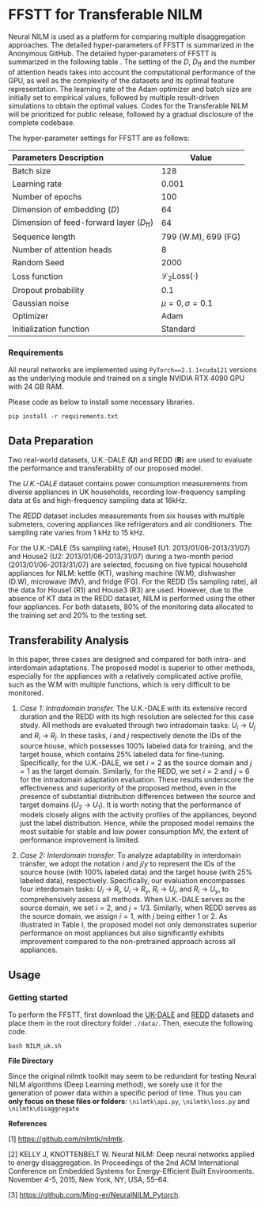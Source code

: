 # FFSTT for Transferable NILM
Neural NILM is used as a platform for comparing multiple disaggregation approaches. The detailed hyper-parameters of FFSTT is summarized in the Anonymous GitHub. The detailed hyper-parameters of FFSTT is summarized in the following table . The setting of the $D$, $D_{\text{ff}}$ and the number of attention heads takes into account the computational performance of the GPU, as well as the complexity of the datasets and its optimal feature representation. The learning rate of the Adam optimizer and batch size are initially set to empirical values, followed by multiple result-driven simulations to obtain the optimal values.
Codes for the Transferable NILM will be prioritized for public release, followed by a gradual disclosure of the complete codebase.

The hyper-parameter settings for FFSTT are as follows:

| Parameters Description                            | Value                             |
| :------------------------------------------------ | --------------------------------- |
| Batch size                                        | 128                               |
| Learning rate                                     | 0.001                             |
| Number of epochs                                  | 100                               |
| Dimension of embedding ($D$)                      | 64                                |
| Dimension of feed-forward layer ($D_{\text{ff}}$) | 64                                |
| Sequence length                                   | 799 (W.M), 699 (FG)               |
| Number of attention heads                         | 8                                 |
| Random Seed                                       | 2000                              |
| Loss function                                     | $\mathcal{L}_2\text{Loss}(\cdot)$ |
| Dropout probability                               | 0.1                               |
| Gaussian noise                                    | $\mu =0,\sigma =0.1$              |
| Optimizer                                         | Adam                              |
| Initialization function                           | Standard                          |

### Requirements

All neural networks are implemented using `PyTorch==2.1.1+cuda121` versions as the underlying module and trained on a single NVIDIA RTX 4090 GPU with 24 GB RAM.

Please code as below to install some necessary libraries.

```
pip install -r requirements.txt
```
## Data Preparation

Two real-world datasets, U.K.-DALE (**U**) and REDD (**R**) are used to evaluate the performance and transferability of our proposed model.

The *U.K.-DALE* dataset contains power consumption measurements from diverse appliances in UK households, recording low-frequency sampling data at 6s and high-frequency sampling data at 16kHz.

The *REDD* dataset includes measurements from six houses with multiple submeters, covering appliances like refrigerators and air conditioners. The sampling rate varies from 1 kHz to 15 kHz.

For the U.K.-DALE (5s sampling rate), House1 (U1: 2013/01/06-2013/31/07) and House2 (U2: 2013/01/06-2013/31/07) during a two-month period (2013/01/06-2013/31/07) are selected, focusing on five typical household appliances for NILM: kettle (KT), washing machine (W.M), dishwasher (D.W), microwave (MV), and fridge (FG). For the REDD (5s sampling rate), all the data for House1 (R1) and House3 (R3) are used. However, due to the absence of KT data in the REDD dataset, NILM is performed using the other four appliances. For both datasets, 80% of the monitoring data allocated to the training set and 20% to the testing set.

## Transferability Analysis

In this paper, three cases are designed and compared for both intra- and interdomain adaptations. The proposed model is superior to other methods, especially for the appliances with a relatively complicated active profile, such as the W.M with multiple functions, which is very difficult to be monitored. 

1) *Case 1: Intradomain transfer.* The U.K.-DALE with its extensive record duration and the REDD with its high resolution are selected for this case study. All methods are evaluated through two intradomain tasks: $U_i$ → $U_j$ and $R_i$ → $R_j$. In these tasks, $i$ and $j$ respectively denote the IDs of the source house, which possesses 100% labeled data for training, and the target house, which contains 25% labeled data for fine-tuning. Specifically, for the U.K.-DALE, we set $i = 2$ as the source domain and $j = 1$ as the target domain. Similarly, for the REDD, we set $i = 2$ and $j = 6$ for the intradomain adaptation evaluation. These results underscore the effectiveness and superiority of the proposed method, even in the presence of substantial distribution differences between the source and target domains ($U_2$ → $U_1$). It is worth noting that the performance of models closely aligns with the activity profiles of the appliances, beyond just the label distribution. Hence, while the proposed model remains the most suitable for stable and low power consumption MV, the extent of performance improvement is limited.

2) *Case 2: Interdomain transfer.* To analyze adaptability in interdomain transfer, we adopt the notation $i$ and $j/y$ to represent the IDs of the source house (with 100% labeled data) and the target house (with 25% labeled data), respectively. Specifically, our evaluation encompasses four interdomain tasks: $U_i$ → $R_j$, $U_i$ → $R_y$, $R_i$ → $U_j$, and $R_i$ → $U_y$, to comprehensively assess all methods. When U.K.-DALE serves as the source domain, we set $i=2$, and $j=1/3$. Similarly, when REDD serves as the source domain, we assign $i=1$, with $j$ being either $1$ or $2$. As illustrated in Table I, the proposed model not only demonstrates superior performance on most appliances but also significantly exhibits improvement compared to the non-pretrained approach across all appliances.
## Usage

### Getting started
To perform the FFSTT, first download the [UK-DALE](https://jack-kelly.com/data/) and [REDD](http://redd.csail.mit.edu/) datasets and place them in the root directory folder `./data/`. Then, execute the following code.

```
bash NILM_uk.sh
```

**File Directory**

Since the original nilmtk toolkit may seem to be redundant for testing Neural NILM algorithms (Deep Learning method), we sorely use it  for the generation of power data within a specific period of time. Thus you can **only focus on  these files or folders**: `\nilmtk\api.py`, `\nilmtk\loss.py` and `\nilmtk\disaggregate`
  

**References**

  [1] https://github.com/nilmtk/nilmtk.

  [2] KELLY J, KNOTTENBELT W. Neural NILM: Deep neural networks applied to energy disaggregation. In Proceedings of the 2nd ACM International Conference on Embedded Systems for Energy-Efficient Built Environments. November 4-5, 2015, New York, NY, USA, 55–64.

  [3] https://github.com/Ming-er/NeuralNILM_Pytorch.

